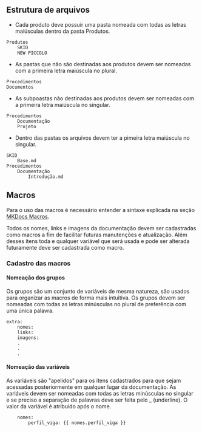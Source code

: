   
## Estrutura de arquivos
- Cada produto deve possuir uma pasta nomeada com todas as letras maiúsculas dentro da pasta Produtos.

```bush
Produtos
    SKID    
    NEW PICCOLO
```

- As pastas que não são destinadas aos produtos devem ser nomeadas com a primeira letra maiúscula no plural.

```bush
Procedimentos
Documentos
```

- As subpoastas não destinadas aos produtos devem ser nomeadas com a primeira letra maiúscula no singular.

```bush
Procedimentos
    Documentação
    Projeto
```

- Dentro das pastas os arquivos devem ter a pimeira letra maiúscula no singular.

```bush
SKID
    Base.md
Procedimentos
    Documentação
        Introdução.md
```

## Macros
Para o uso das macros é necessário entender a sintaxe explicada na seção [MKDocs Macros](Introdução.md#mkdocs-macros).

Todos os nomes, links e imagens da documentação devem ser cadastradas como macros a fim de facilitar futuras manutenções e atualização.
Além desses itens toda e qualquer variável que será usada e pode ser alterada futuramente deve ser cadastrada como macro.

### Cadastro das macros
#### Nomeação dos grupos
Os grupos são um conjunto de variáveis de mesma natureza, são usados para organizar as macros de forma mais intuitiva.
Os grupos devem ser nomeadas com todas as letras minúsculas no plural de preferência com uma única palavra.

```bush
extra:
    nomes:
    links:
    imagens:
    .
    .
    .
```

#### Nomeação das variáveis
As variáveis são "apelidos" para os itens cadastrados para que sejam acessadas posteriormente em qualquer lugar da documentação.
As variáveis devem ser nomeadas com todas as letras minúsculas no singular e se preciso a separação de palavras deve ser feita pelo _ (underline).
O valor da variável é atribuído após o nome.

```bush
    nomes:
        perfil_viga: {{ nomes.perfil_viga }}
```
